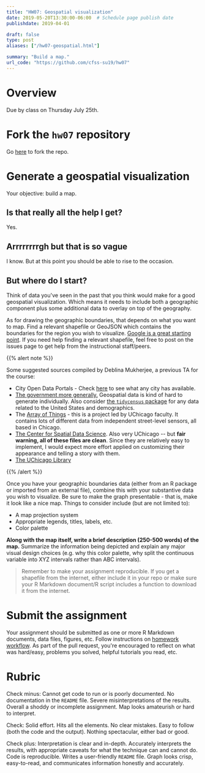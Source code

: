 ```yaml
---
title: "HW07: Geospatial visualization"
date: 2019-05-20T13:30:00-06:00  # Schedule page publish date
publishdate: 2019-04-01

draft: false
type: post
aliases: ["/hw07-geospatial.html"]

summary: "Build a map."
url_code: "https://github.com/cfss-su19/hw07"
---
```




# Overview

Due by class on Thursday July 25th.

# Fork the `hw07` repository

Go [here](https://github.com/cfss-su19/hw07) to fork the repo.

# Generate a geospatial visualization

Your objective: build a map.

## Is that really all the help I get?

Yes.

## Arrrrrrrrgh but that is so vague

I know. But at this point you should be able to rise to the occasion.

## But where do I start?

Think of data you've seen in the past that you think would make for a good geospatial visualization. Which means it needs to include both a geographic component plus some additional data to overlay on top of the geography.

As for drawing the geographic boundaries, that depends on what you want to map. Find a relevant shapefile or GeoJSON which contains the boundaries for the region you wish to visualize. [Google is a great starting point](https://www.google.com/search?q=where+to+get+shapefiles). If you need help finding a relevant shapefile, feel free to post on the issues page to get help from the instructional staff/peers.

{{% alert note %}}

Some suggested sources compiled by Deblina Mukherjee, a previous TA for the course:

* City Open Data Portals - Check [here](http://us-cities.survey.okfn.org/) to see what any city has available.
* [The government more generally.](https://catalog.data.gov/dataset?metadata_type=geospatial) Geospatial data is kind of hard to generate individually. Also consider [the `tidycensus` package](/notes/vector-maps-practice/) for any data related to the United States and demographics.
* The [Array of Things](https://arrayofthings.github.io/) - this is a project led by UChicago faculty. It contains lots of different data from independent street-level sensors, all based in Chicago. 
* [The Center for Spatial Data Science](https://geodacenter.github.io/data-and-lab/). Also very UChicago -- but **fair warning, all of these files are clean**. Since they are relatively easy to implement, I would expect more effort applied on customizing their appearance and telling a story with them.
* [The UChicago Library](https://www.lib.uchicago.edu/e/collections/maps/chigis.html)

{{% /alert %}}

Once you have your geographic boundaries data (either from an R package or imported from an external file), combine this with your substantive data you wish to visualize. Be sure to make the graph presentable - that is, make it look like a nice map. Things to consider include (but are not limited to):

* A map projection system
* Appropriate legends, titles, labels, etc.
* Color palette

**Along with the map itself, write a brief description (250-500 words) of the map.** Summarize the information being depicted and explain any major visual design choices (e.g. why this color palette, why split the continuous variable into XYZ intervals rather than ABC intervals).

> Remember to make your assignment reproducible. If you get a shapefile from the internet, either include it in your repo or make sure your R Markdown document/R script includes a function to download it from the internet.

# Submit the assignment

Your assignment should be submitted as one or more R Markdown documents, data files, figures, etc. Follow instructions on [homework workflow](/faq/homework-guidelines/#homework-workflow). As part of the pull request, you're encouraged to reflect on what was hard/easy, problems you solved, helpful tutorials you read, etc.

# Rubric

Check minus: Cannot get code to run or is poorly documented. No documentation in the `README` file. Severe misinterpretations of the results. Overall a shoddy or incomplete assignment. Map looks amateurish or hard to interpret.

Check: Solid effort. Hits all the elements. No clear mistakes. Easy to follow (both the code and the output). Nothing spectacular, either bad or good.

Check plus: Interpretation is clear and in-depth. Accurately interprets the results, with appropriate caveats for what the technique can and cannot do. Code is reproducible. Writes a user-friendly `README` file. Graph looks crisp, easy-to-read, and communicates information honestly and accurately.

